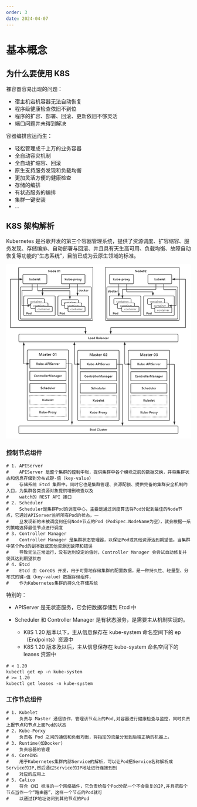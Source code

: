 ```yaml
---
order: 3
date: 2024-04-07
---
```

# 基本概念

 ## 为什么要使用 K8S

裸容器容易出现的问题：

- 宿主机宕机容器无法自动恢复
- 程序级健康检查依旧不到位
- 程序的扩容、部署、回滚、更新依旧不够灵活
- 端口问题并未得到解决

容器编排应运而生：

- 轻松管理成千上万的业务容器
- 全自动容灾机制
- 全自动扩缩容、回滚
- 原生支持服务发现和负载均衡
- 更加灵活方便的健康检查
- 存储的编排
- 有状态服务的编排
- 集群一键安装
- ...

## K8S 架构解析

Kubernetes 是谷歌开发的第三个容器管理系统，提供了资源调度、扩容缩容、服务发现、存储编排、自动部署与回滚、并且具有天生高可用、负载均衡、故障自动恢复等功能的“生态系统”，目前已成为云原生领域的标准。

![](./images/image-20220804215832173.png)

### 控制节点组件

```shell
# 1. APIServer
#    APIServer 是整个集群的控制中枢，提供集群中各个模块之前的数据交换，并将集群状态和信息存储到分布式键-值（key-value）
#    存储系统 Etcd 集群中。同时它也是集群管理、资源配额、提供完备的集群安全机制的入口，为集群各类资源对象提供增删改查以及
#    watch的 REST API 接口
# 2. Scheduler
#    Scheduler是集群Pod的调度中心，主要是通过调度算法将Pod分配到最佳的Node节点，它通过APIServer监听所有Pod的状态，一
#    旦发现新的未被调度到任何Node节点的Pod（PodSpec.NodeName为空），就会根据一系列策略选择最佳节点进行调度
# 3. Controller Manager
#    Controller Manager 是集群状态管理器，以保证Pod或其他资源达到期望值。当集群中某个Pod的副本数或其他资源因故障和错误
#    导致无法正常运行，没有达到设定的值时，Controller Manager 会尝试自动修复并使其达到期望状态
# 4. Etcd
#    Etcd 由 CoreOS 开发，用于可靠地存储集群的配置数据，是一种持久性、轻量型、分布式的键-值（key-value）数据存储组件，
#    作为Kubernetes集群的持久化存储系统
```

特别的：

- APIServer 是无状态服务，它会把数据存储到 Etcd 中

- Scheduler 和 Controller Manager 是有状态服务，是需要主从机制实现的。
  - K8S 1.20 版本以下，主从信息保存在 kube-system 命名空间下的 ep （Endpoints）资源中
  - K8S 1.20 版本及以后，主从信息保存在 kube-system 命名空间下的 leases 资源中

```shell
# < 1.20
kubectl get ep -n kube-system
# >= 1.20
kubectl get leases -n kube-system
```

### 工作节点组件

```shell
# 1. Kubelet
#    负责与 Master 通信协作，管理该节点上的Pod,对容器进行健康检查与监控，同时负责上报节点和节点上面Pod的状态
# 2. Kube-Porxy
#    负责各 Pod 之间的通信和负载均衡，将指定的流量分发到后端正确的机器上。
# 3. Runtime(如Docker)
#    负责容器的管理
# 4. CoreDNS
#    用于Kubernetes集群内部Service的解析，可以让Pod把Service名称解析成Service的IP,然后通过Service的IP地址进行连接到到
#    对应的应用上
# 5. Calico
#    符合 CNI 标准的一个网络插件，它负责给每个Pod分配一个不会重复的IP,并且把每个节点当作一个“路由器”，这样一个节点的Pod就可
#    以通过IP地址访问到其他节点的Pod
```
